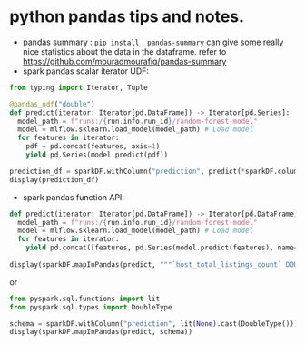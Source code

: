 # python pandas tips and notes. 
* pandas summary : ```pip install  pandas-summary``` can give some really nice statistics about the data in the dataframe. refer to  https://github.com/mouradmourafiq/pandas-summary
* spark pandas scalar iterator UDF: 
```python 
from typing import Iterator, Tuple

@pandas_udf("double")
def predict(iterator: Iterator[pd.DataFrame]) -> Iterator[pd.Series]:
  model_path = f"runs:/{run.info.run_id}/random-forest-model" 
  model = mlflow.sklearn.load_model(model_path) # Load model
  for features in iterator:
    pdf = pd.concat(features, axis=1)
    yield pd.Series(model.predict(pdf))

prediction_df = sparkDF.withColumn("prediction", predict(*sparkDF.columns))
display(prediction_df)
```
* spark pandas function API: 
```python
def predict(iterator: Iterator[pd.DataFrame]) -> Iterator[pd.DataFrame]:
  model_path = f"runs:/{run.info.run_id}/random-forest-model" 
  model = mlflow.sklearn.load_model(model_path) # Load model
  for features in iterator:
    yield pd.concat([features, pd.Series(model.predict(features), name="prediction")], axis=1)
    
display(sparkDF.mapInPandas(predict, """`host_total_listings_count` DOUBLE,`neighbourhood_cleansed` BIGINT,`latitude` DOUBLE,`longitude` DOUBLE,`property_type` BIGINT,`room_type` BIGINT,`accommodates` DOUBLE,`bathrooms` DOUBLE,`bedrooms` DOUBLE,`beds` DOUBLE,`bed_type` BIGINT,`minimum_nights` DOUBLE,`number_of_reviews` DOUBLE,`review_scores_rating` DOUBLE,`review_scores_accuracy` DOUBLE,`review_scores_cleanliness` DOUBLE,`review_scores_checkin` DOUBLE,`review_scores_communication` DOUBLE,`review_scores_location` DOUBLE,`review_scores_value` DOUBLE, `prediction` DOUBLE""")) 
``` 
or 
```python
from pyspark.sql.functions import lit
from pyspark.sql.types import DoubleType

schema = sparkDF.withColumn("prediction", lit(None).cast(DoubleType())).schema
display(sparkDF.mapInPandas(predict, schema)) 
```
